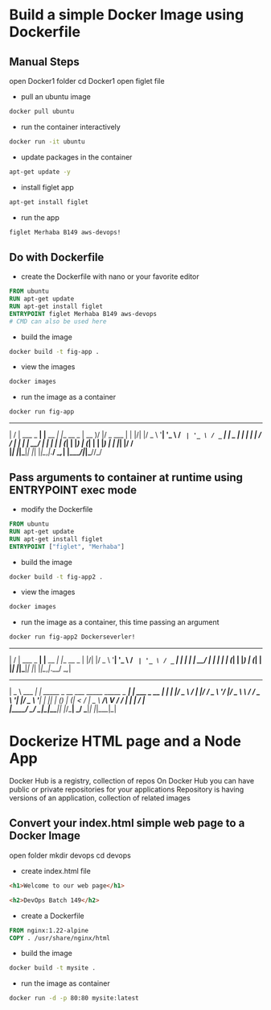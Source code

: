 # Build a simple Docker Image using Dockerfile

## Manual Steps

open Docker1 folder
cd Docker1
open figlet file

- pull an ubuntu image

```bash
docker pull ubuntu
```


- run the container interactively

```bash
docker run -it ubuntu
```


- update packages in the container

```bash
apt-get update -y
```

- install figlet app

```bash
apt-get install figlet
```

- run the app

```bash
figlet Merhaba B149 aws-devops! 
```


## Do with Dockerfile

- create the Dockerfile with nano or your favorite editor

```Dockerfile
FROM ubuntu
RUN apt-get update
RUN apt-get install figlet
ENTRYPOINT figlet Merhaba B149 aws-devops
# CMD can also be used here
```
- build the image

```bash
docker build -t fig-app .
```

- view the images

```bash
docker images
```

- run the image as a container

```bash
docker run fig-app
```
 __  __           _           _             ____  _  ___ _____ 
|  \/  | ___ _ __| |__   __ _| |__   __ _  | __ )/ |/ _ \___  |
| |\/| |/ _ \ '__| '_ \ / _` | '_ \ / _` | |  _ \| | | | | / / 
| |  | |  __/ |  | | | | (_| | |_) | (_| | | |_) | | |_| |/ /  
|_|  |_|\___|_|  |_| |_|\__,_|_.__/ \__,_| |____/|_|\___//_/   


## Pass arguments to container at runtime using ENTRYPOINT exec mode

- modify the Dockerfile

```Dockerfile
FROM ubuntu
RUN apt-get update
RUN apt-get install figlet
ENTRYPOINT ["figlet", "Merhaba"]
```

- build the image

```bash
docker build -t fig-app2 .
```

- view the images

```bash
docker images
```

- run the image as a container, this time passing an argument

```bash
docker run fig-app2 Dockerseverler!
```

__  __           _           _           
|  \/  | ___ _ __| |__   __ _| |__   __ _ 
| |\/| |/ _ \ '__| '_ \ / _` | '_ \ / _` |
| |  | |  __/ |  | | | | (_| | |_) | (_| |
|_|  |_|\___|_|  |_| |_|\__,_|_.__/ \__,_|
                                          
 ____             _                                     _           
|  _ \  ___   ___| | _____ _ __ ___  _____   _____ _ __| | ___ _ __ 
| | | |/ _ \ / __| |/ / _ \ '__/ __|/ _ \ \ / / _ \ '__| |/ _ \ '__|
| |_| | (_) | (__|   <  __/ |  \__ \  __/\ V /  __/ |  | |  __/ |   
|____/ \___/ \___|_|\_\___|_|  |___/\___| \_/ \___|_|  |_|\___|_|   


# Dockerize HTML page and a Node App

Docker Hub is a registry, collection of repos
On Docker Hub you can have public or private repositories for your applications
Repository is having versions of an application, collection of related images

## Convert your index.html simple web page to a Docker Image
open folder
mkdir devops
cd devops
- create index.html file

```html
<h1>Welcome to our web page</h1>

<h2>DevOps Batch 149</h2>
```

- create a Dockerfile

```Dockerfile
FROM nginx:1.22-alpine
COPY . /usr/share/nginx/html

```
- build the image

```bash
docker build -t mysite .
```
- run the image as container

```bash
docker run -d -p 80:80 mysite:latest